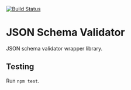 [![Build Status](https://travis-ci.org/Prismatik/json-schema-validator.svg?branch=master)](https://travis-ci.org/Prismatik/json-schema-validator)

# JSON Schema Validator
JSON schema validator wrapper library.

## Testing
Run `npm test`.